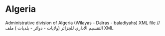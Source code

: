Algeria
=======

Administrative division of Algeria (Wilayas - Daïras - baladiyahs) XML file //   التقسيم الاداري للجزائر (ولايات - دوائر - بلديات ) ملف XML
